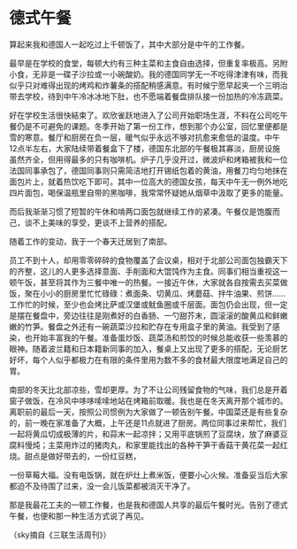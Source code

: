 # 德式午餐

算起来我和德国人一起吃过上千顿饭了，其中大部分是中午的工作餐。 

最早是在学校的食堂，每顿大约有三种主菜和主食自由选择，但重复率极高。另附小食，无非是一碟子沙拉或一小碗酸奶。我的德国同学无一不吃得津津有味，而我似乎只对难得出现的烤鸡和炸薯条的搭配稍感满意。有时候宁愿早起夹一个三明治带去学校，待到中午冷冰冰地下肚，也不愿端着餐盘排队接一份加热的冷冻蔬菜。 

好在学校生活很快結束了。欢欣雀跃地进入了公司开始职场生涯，不料在公司吃午餐仍是不可避免的课题。冬季开始了第一份工作，想到那个办公室，回忆里便都是雪的寒意。餐厅和厨房在负一层，暖气似乎永远不够对抗愈来愈低的温度。中午12点半左右，大家陆续带着餐盒下了楼，德国东北部的午餐极其寡淡，厨房设施虽然齐全，但用得最多的只有咖啡机。炉子几乎没开过，微波炉和烤箱被我和一位法国同事承包了，德国同事则只需简洁地打开锡纸包着的黄油，用餐刀均匀地抹在面包片上，就着热饮吃下即可。其中一位高大的德国女孩，每天中午无一例外地吃四片面包，喝保温瓶里自带的黑咖啡，我常常怀疑她从烟草中汲取了更多的能量。 

而后我渐渐习惯了短暂的午休和啃两口面包就继续工作的紧凑。午餐仅是饱腹而己，谈不上美味的享受，更谈不上营养的搭配。 

随着工作的变动，我于一个春天迁居到了南部。 

员工不到十人，却用零零碎碎的食物覆盖了会议桌，相对于北部公司面包独霸天下的齐整，这儿的人更多选择意面、手削面和大馄饨作为主食。同事们相当重视这一顿午饭，甚至将其作为三餐中唯一的热餐。一接近午休，大家就各自按需去买菜做饭，聚在小小的厨房里忙忙碌碌：煮面条、切黄瓜、烤蘑菇、拌牛油果、煎饼……工作忙的时候，至少也会烤比萨或汉堡或鱿鱼圈或千层面。面包仍会出现，但一定是摆在餐盘中，旁边往往是刚煮好的白香肠、一勺甜芥末，圆滚滚的酸黄瓜和鲜嫩嫩的竹笋。餐盘之外还有一碗蔬菜沙拉和贮存在专用盒子里的黄油。我受到了感染，也开始丰富我的午餐。准备蛋炒饭、蔬菜汤和煎饺的时候总能收获一些羡慕的眼神。随着波兰籍和日本籍新同事的加入，餐桌上又出现了更多的搭配，无论厨艺好坏，每个人似乎都极力在有限的条件里用为数不多的食材最大限度地满足自己的胃。 

南部的冬天比北部凉些，雪却更厚。为了不让公司残留食物的气味，我们总是开着窗子做饭，在冷风中哆哆嗦嗦地站在烤箱前取暖。我也是在冬天离开那个城市的。离职前的最后一天，按照公司惯例为大家做了一顿告别午餐。中国菜还是有些复杂的，前一晚在家准备了大概，上午还是11点就进了厨房。两位同事过来帮忙，我们一起将黄瓜切成极薄的片，和蒜末一起凉拌；又用平底锅煎了豆腐块，放了麻婆豆腐料慢炖；主菜用炸过的猪肉丸，和家里能找出的各种干笋干香菇干黄花菜一起红烧。甜点是做好带去的，一份红豆糕， 

一份草莓大福。没有电饭锅，就在炉灶上煮米饭，便要小心火候。准备妥当后大家都迫不及待围了过来，没一会儿饭菜都被消灭干净了。 

那是我最花工夫的一顿工作餐，也是我和德国人共享的最后午餐时光。告别了德式午餐，也便和那一种生活方式说了再见。 

（sky摘自《三联生活周刊》）